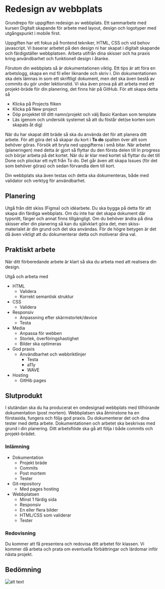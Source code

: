 # Redesign av webbplats

Grundrepo för uppgiften redesign av webbplats. Ett sammarbete med kursen Digitalt skapande för arbete med layout, design och logotyper med utgångspunkt i mobile first.

Uppgiften har ett fokus på frontend tekniker, HTML, CSS och vid behov javascript. Vi baserar arbetet på den design ni har skapat i digitalt skapande och färdigställer webbplatsen. Arbeta utifrån dina skisser och ha praxis kring användbarhet och funktionell design i åtanke.

Förutom din webbplats så är dokumentationen viktig. Ett tips är att föra en arbetslogg, skapa en md fil eller liknande och skriv i. Din dokumentationen ska dels lämnas in som ett skriftligt dokument, men det ska även bestå av commits du gör under lektionstid.
Vi ska även prova på att arbeta med ett projekt-bräde för din planering, det finns här på GitHub.
För att skapa detta så

* Klicka på Projects fliken
* Klicka på New project
* Döp projektet till ditt namn/projekt och välj Basic Kanban som template
* Läs igenom och undersök systemet så att du föstår det(se korten som skapats åt dig)

När du har skapat ditt bräde så ska du använda det för att planera ditt arbete. För att göra det så skapar du kort i **To do** spalten över allt som behöver göras. Försök att bryta ned uppgifterna i små bitar. När arbetet (planeringen) med detta är gjort så flyttar du den första delen till In progress och börjar arbeta på det kortet. När du är klar 
med kortet så flyttar du det till Done och plockar ett nytt från To do.
Det går även att skapa Issues (för det som behöver göras) och sedan förvandla dem till kort. 

Din webbplats ska även testas och detta ska dokumenteras, både med validator och verktyg för användbarhet.

## Planering

Utgå från ditt skiss (Figma) och idéarbete. Du ska bygga på detta för att skapa din färdiga webbplats.
Om du inte har det skapa dokument där typsnitt, färger och annat finns tillgängligt.
Om du behöver ändra på dina skisser eller din planering så kan du självklart göra det, men skiss-materialet är din grund och det ska användas. För de högre betygen är det då även viktigt att du dokumenterar detta och motiverar dina val.
## Praktiskt arbete

När ditt förberedande arbete är klart så ska du arbeta med att realisera din design.

Utgå och arbeta med

* HTML
    * Validera
    * Korrekt semantisk struktur
* CSS
    * Validera
* Responsiv
    * Anpassning efter skärmstorlek/device
    * Testa
* Media
    * Anpassa för webben
    * Storlek, överföringshastighet
    * Bilder ska optimeras
* God praxis
    * Användbarhet och webbriktlinjer
        * Testa
        * a11y
        * WAVE
* Hosting
    * GitHib pages
## Slutprodukt

I slutändan ska du ha producerat en omdesignad webbplats med tillhörande dokumentation (post mortem). Webbplatsen ska åtminstone ha en förstasida, fungera och följa god praxis.
Du dokumenterar det och dina tester med detta arbete. Dokumentationen och arbetet ska beskrivas med grund i din planering.
Ditt arbetsflöde ska gå att följa i både commits och projekt-brädet.

### Inlämning

* Dokumentation
    * Projekt bräde
    * Commits
    * Post mortem
    * Tester
* Git-repository
    * Med pages hosting
* Webbplatsen
    * Minst 1 färdig sida
    * Responsiv
    * En eller flera bilder
    * HTML/CSS som validerar
    * Tester

### Redovisning

Du kommer att få presentera och redovisa ditt arbetet för klassen. Vi kommer då arbeta och prata om eventuella förbättringar och lärdomar inför nästa projekt.

## Bedömning

![alt text](https://raw.githubusercontent.com/jensnti/wu2-redesign/master/assets/matris.png "Bedömningsmatris")
